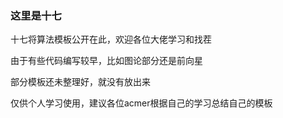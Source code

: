 ### 这里是十七
十七将算法模板公开在此，欢迎各位大佬学习和找茬

由于有些代码编写较早，比如图论部分还是前向星

部分模板还未整理好，就没有放出来

仅供个人学习使用，建议各位acmer根据自己的学习总结自己的模板